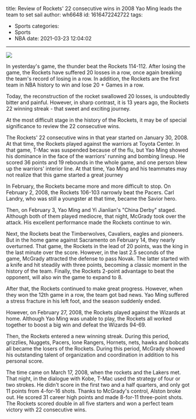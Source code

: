 title: Review of Rockets' 22 consecutive wins in 2008  Yao Ming leads the team to set sail
author: wh6648
id: 1616472242722
tags: 
- Sports
categories: 
- Sports
- NBA
date: 2021-03-23 12:04:02
---
![](https://p2.itc.cn/images01/20210322/04f1c532f5d34081bf7e2786ebd329ec.jpeg)


In yesterday's game, the thunder beat the Rockets 114-112. After losing the game, the Rockets have suffered 20 losses in a row, once again breaking the team's record of losing in a row. In addition, the Rockets are the first team in NBA history to win and lose 20 + Games in a row.

Today, the reconstruction of the rocket swallowed 20 losses, is undoubtedly bitter and painful. However, in sharp contrast, it is 13 years ago, the Rockets 22 winning streak - that sweet and exciting journey.

At the most difficult stage in the history of the Rockets, it may be of special significance to review the 22 consecutive wins.

The Rockets' 22 consecutive wins in that year started on January 30, 2008. At that time, the Rockets played against the warriors at Toyota Center. In that game, T-Mac was suspended because of the flu, but Yao Ming showed his dominance in the face of the warriors' running and bombing lineup. He scored 36 points and 19 rebounds in the whole game, and one person blew up the warriors' interior line. At that time, Yao Ming and his teammates may not realize that this game started a great journey

In February, the Rockets became more and more difficult to stop. On February 2, 2008, the Rockets 106-103 narrowly beat the Pacers. Carl Landry, who was still a youngster at that time, became the Savior hero.

Then, on February 3, Yao Ming and Yi Jianlian's "China Derby" staged. Although both of them played mediocre, that night, McGrady took over the attack. His excellent performance made the Rockets continue to win.

Next, the Rockets beat the Timberwolves, Cavaliers, eagles and pioneers. But in the home game against Sacramento on February 14, they nearly overturned. That game, the Rockets in the lead of 20 points, was the king in the last minute over the score. However, in the last 2.5 seconds of the game, McGrady attracted the defense to pass Novak. The latter started with a knife and hit steadily with three points, becoming a classic moment in the history of the team. Finally, the Rockets 2-point advantage to beat the opponent, will also win the game to expand to 8.

After that, the Rockets continued to make great progress. However, when they won the 12th game in a row, the team got bad news. Yao Ming suffered a stress fracture in his left foot, and the season suddenly ended.

However, on February 27, 2008, the Rockets played against the Wizards at home. Although Yao Ming was unable to play, the Rockets all worked together to boost a big win and defeat the Wizards 94-69.

Then, the Rockets entered a new winning streak. During this period, grizzlies, Nuggets, Pacers, lone Rangers, Hornets, nets, hawks and bobcats all became the losers of the Rockets. During this period, McGrady showed his outstanding talent of organization and coordination in addition to his personal score.

The time came on March 17, 2008, when the rockets and the Lakers met. That night, in the dialogue with Kobe, T-Mac used the strategy of four or two strokes. He didn't score in the first two and a half quarters, and only got 11 points from 4-for-16 shots. Thanks to McGrady's control, Alston broke out. He scored 31 career high points and made 8-for-11 three-point shots. The Rockets scored double in all five starters and won a perfect team victory with 22 consecutive wins.

